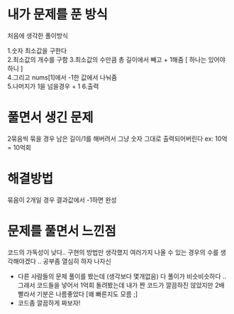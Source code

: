 # 내가 문제를 푼 방식
처음에 생각한 풀이방식

1.숫자 최소값을 구한다  
2.최소값의 개수를 구함 
3.최소값의 수만큼 총 길이에서 빼고 + 1해줌 [ 하나는 있어야하니 ]  
4.그리고 nums[1]에서 -1한 값에서 나눠줌  
5.나머지가 1을 넘을경우 + 1 6.출력  


# 풀면서 생긴 문제
2묶음씩 묶을 경우 남은 길이/1를 해버려서 그냥 숫자 그대로 출력되어버린다
ex: 10억 = 10억회

# 해결방법
묶음이 2개일 경우 결과값에서 -1하면 완성

# 문제를 풀면서 느낀점 
 코드의 가독성이 낮다.. 구현의 방법만 생각했지 여러가지 나올 수 있는 경우의 수를 생각해야겠다 .. 공부좀 열심히 하자 나자신

- 다른 사람들의 문제 풀이를 봤는데 (생각보다 몇개없음) 다 풀이가 비슷비슷하다 .. 그래서 코드들을 넣어서 1억회 돌려봤는데 내가 짠 코드가 깔끔하진 않았지만 2배 빨라서 기분은 나름좋았다 [왜 빠른지도 모름 ;]
- 코드좀 깔끔하게 짜보자!
